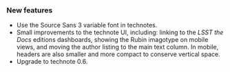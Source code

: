 ### New features

- Use the Source Sans 3 variable font in technotes.
- Small improvements to the technote UI, including: linking to the *LSST the Docs* editions dashboards, showing the Rubin imagotype on mobile views, and moving the author listing to the main text column. In mobile, headers are also smaller and more compact to conserve vertical space.
- Upgrade to technote 0.6.
